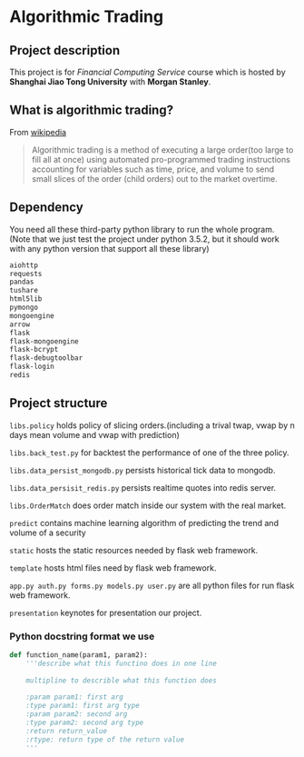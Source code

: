 # Algorithmic Trading
## Project description

This project is for *Financial Computing Service* course which is hosted by **Shanghai Jiao Tong University** with **Morgan Stanley**. 

## What is algorithmic trading?

From [wikipedia](https://en.wikipedia.org/wiki/Algorithmic_traing)

> Algorithmic trading is a method of executing a large order(too large to fill all at once) using automated  pro-programmed trading instructions accounting for variables such as time, price, and volume to send small slices of the order (child orders) out to the market overtime.



## Dependency

You need all these third-party python library to run the whole program. (Note that we just test the project under python 3.5.2, but it should work with any python version that support all these library)

```bash
aiohttp
requests
pandas
tushare
html5lib
pymongo
mongoengine
arrow
flask
flask-mongoengine
flask-bcrypt
flask-debugtoolbar
flask-login
redis
```

## Project structure

`libs.policy` holds policy of slicing orders.(including a trival twap, vwap by n days mean volume and vwap with prediction)

`libs.back_test.py` for backtest the performance of one of the three policy.

`libs.data_persist_mongodb.py` persists historical tick data to mongodb.

`libs.data_persisit_redis.py` persists realtime quotes into redis server.

`libs.OrderMatch` does order match inside our system with the real market.

`predict` contains machine learning algorithm of predicting the trend and volume of a security

`static` hosts the static resources needed by flask web framework.

`template` hosts html files need by flask web framework.

`app.py auth.py forms.py models.py user.py` are all python files for run flask web framework.

`presentation` keynotes for presentation our project.



### Python docstring format we use

```python
def function_name(param1, param2):
    '''describe what this functino does in one line
    
    multipline to describle what this function does
    
    :param param1: first arg
    :type param1: first arg type
    :param param2: second arg
    :type param2: second arg type
    :return return_value
    :rtype: return type of the return value
    '''
```
